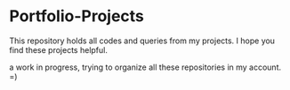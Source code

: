 # Portfolio-Projects
This repository holds all codes and queries from my projects. I hope you find these projects helpful.

a work in progress, trying to organize all these repositories in my account. =)
